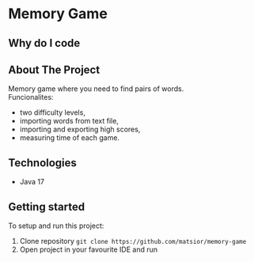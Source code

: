 # Memory Game

## Why do I code

## About The Project
Memory game where you need to find pairs of words. <br>
Funcionalites:
- two difficulty levels,
- importing words from text file,
- importing and exporting high scores,
- measuring time of each game.

## Technologies
* Java 17

## Getting started
To setup and run this project:
1. Clone repository `git clone https://github.com/matsior/memory-game`
2. Open project in your favourite IDE and run
